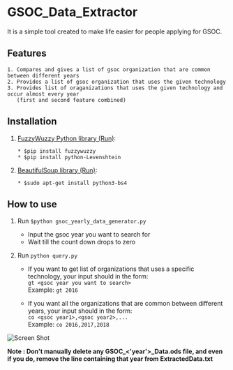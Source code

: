 # GSOC_Data_Extractor

It is a simple tool created to make life easier for people applying for GSOC.

## Features

```
1. Compares and gives a list of gsoc organization that are common between different years
2. Provides a list of gsoc organization that uses the given technology
3. Provides list of oraganizations that uses the given technology and occur almost every year  
   (first and second feature combined)  
```

## Installation

1. [FuzzyWuzzy Python library (Run)](https://pypi.org/project/fuzzywuzzy/):
    ```
    * $pip install fuzzywuzzy
    * $pip install python-Levenshtein
    ```
2. [BeautifulSoup library (Run)](https://www.crummy.com/software/BeautifulSoup/bs4/doc/#installing-beautiful-soup):
    ```
    * $sudo apt-get install python3-bs4
    ```

## How to use
1. Run `$python gsoc_yearly_data_generator.py`
    * Input the gsoc year you want to search for
    * Wait till the count down drops to zero

2. Run `python query.py`
    * If you want to get list of organizations that uses a specific technology, your input should in the form:  
    `gt <gsoc year you want to search>`  
    Example: `gt 2016`

    * If you want all the organizations that are common between different years, your input should in the form:  
    `co <gsoc year1>,<gsoc year2>,...`  
    Example: `co 2016,2017,2018`

![Screen Shot](https://github.com/ronak66/GSOC_Data_Extractor/blob/master/assets/org%20list.jpg)

**Note : Don't manually delete any GSOC_<'year'>_Data.ods file, and even if you do, remove the line containing that year from ExtractedData.txt**
